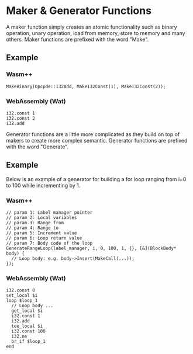# Maker & Generator Functions 
A maker function simply creates an atomic functionality such as binary
operation, unary operation, load from memory, store to memory and many others.
Maker functions are prefixed with the word "Make".

## Example 
### Wasm++ 
```
MakeBinary(Opcpde::I32Add, MakeI32Const(1), MakeI32Const(2));
```
### WebAssembly (Wat)
```
i32.const 1
i32.const 2
i32.add
```

Generator functions are a little more complicated as they build on top of
makers to create more complex semantic. Generator functions are prefixed with
the word "Generate".
## Example
Below is an example of a generator for building a for loop
ranging from i=0 to 100 while incrementing by 1. 
### Wasm++
```
// param 1: Label manager pointer
// param 2: Local variables
// param 3: Range from
// param 4: Range to
// param 5: Increment value
// param 6: Loop return value
// param 7: Body code of the loop
GenerateRangeLoop(label_manager, i, 0, 100, 1, {}, [&](BlockBody* body) {
  // Loop body: e.g. body->Insert(MakeCall(...));
});
```
### WebAssembly (Wat)
```
i32.const 0
set_local $i
loop $loop_1
  // Loop body ...
  get_local $i
  i32.const 1
  i32.add
  tee_local $i
  i32.const 100
  i32.ne
  br_if $loop_1
end
```
